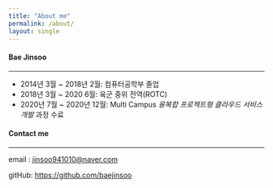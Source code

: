 ```yaml
---
title: "About me"
permalink: /about/
layout: single
---
```


#### Bae Jinsoo

-----

- 2014년 3월 ~ 2018년 2월: 컴퓨터공학부 졸업
- 2018년 3월 ~ 2020 6월: 육군 중위 전역(ROTC)
- 2020년 7월 ~ 2020년 12월: Multi Campus *융복합 프로젝트형 클라우드 서비스 개발*  과정 수료



#### Contact me

------

email : jinsoo941010@naver.com

gitHub: https://github.com/baejinsoo

